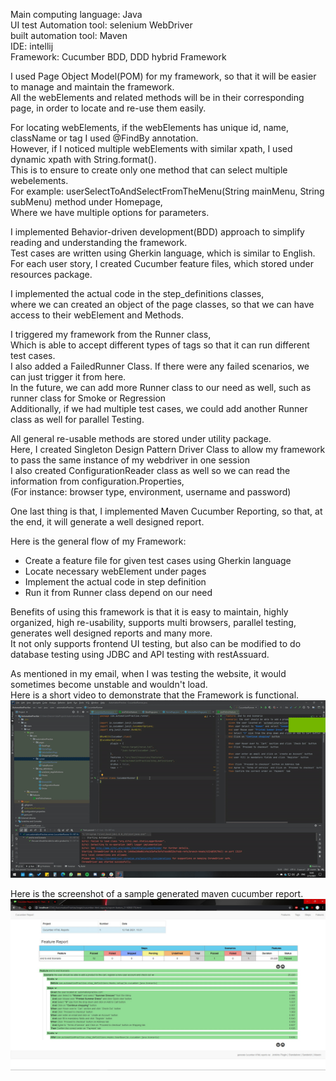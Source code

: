 Main computing language: Java\
UI test Automation tool: selenium WebDriver\
built automation tool: Maven\
IDE: intellij\
Framework: Cucumber BDD, DDD hybrid Framework

I used Page Object Model(POM) for my framework, so that it will be easier to manage and maintain the framework.\
All the webElements and related methods will be in their corresponding page, in order to locate and re-use them easily.

For locating webElements, if the webElements has unique id, name, className or tag I used @FindBy annotation. \
However, if I noticed multiple webElements with similar xpath, I used dynamic xpath with String.format().\
This is to ensure to create only one method that can select multiple webelements.\
For example: userSelectToAndSelectFromTheMenu(String mainMenu, String subMenu) method under Homepage, \
Where we have multiple options for parameters.

I implemented Behavior-driven development(BDD) approach to simplify reading and understanding the framework.\
Test cases are written using Gherkin language, which is similar to English.
For each user story, I created Cucumber feature files, which stored under resources package.

I implemented the actual code in the step_definitions classes,\
where we can created an object of the page classes, so that we can have access to their webElement and Methods.

I triggered my framework from the Runner class,\
Which is able to accept different types of tags so that it can run different test cases.\
I also added a FailedRunner Class. If there were any failed scenarios, we can just trigger it from here.\
In the future, we can add more Runner class to our need as well, such as runner class for Smoke or Regression\
Additionally, if we had multiple test cases, we could add another Runner class as well for parallel Testing.

All general re-usable methods are stored under utility package.\
Here, I created Singleton Design Pattern Driver Class to allow my framework to pass the same instance of my webdriver in one session\
I also created ConfigurationReader class as well so we can read the information from configuration.Properties,\
(For instance: browser type, environment, username and password)

One last thing is that, I implemented Maven Cucumber Reporting, so that, at the end, it will generate a well designed report.

Here is the general flow of my Framework:
- Create a feature file for given test cases using Gherkin language
- Locate necessary webElement under pages 
- Implement the actual code in step definition 
- Run it from Runner class depend on our need

Benefits of using this framework is that it is easy to maintain, highly organized, high re-usability,
supports multi browsers, parallel testing, generates well designed reports and many more.\
It not only supports frontend UI testing, but also can be modified to do database testing using JDBC and API testing with restAssuard.

As mentioned in my email, when I was testing the website, it would sometimes become unstable and wouldn't load.\
Here is a short video to demonstrate that the Framework is functional.\
[![AutomationPractise Demo Video](https://github.com/Deenen/AutomationPractise/blob/master/AutomationPractise%20Demo.gif)](https://drive.google.com/file/d/1JmimGtpSOml6VJs3OQFvvqEhq18ZznHF/view?usp=sharing)

Here is the screenshot of a sample generated maven cucumber report.\
![Automation Practise Generated sample Report](https://github.com/Deenen/AutomationPractise/blob/master/AutoamtionPractise%20Report.jpg)


